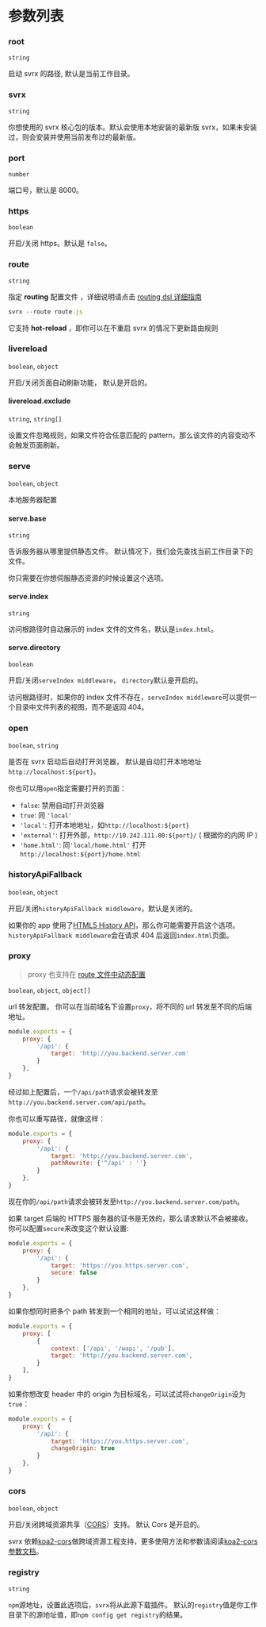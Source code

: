 # 参数列表

### root

`string`

启动 svrx 的路径, 默认是当前工作目录。

### svrx

`string`

你想使用的 svrx 核心包的版本。默认会使用本地安装的最新版 svrx，如果未安装过，则会安装并使用当前发布过的最新版。

### port

`number`

端口号，默认是 8000。

### https

`boolean`

开启/关闭 https。默认是 `false`。

### route 

`string`

指定 __routing__ 配置文件 ，详细说明请点击 [routing dsl 详细指南](./route.md)

```js
svrx --route route.js
```

它支持 __hot-reload__ ，即你可以在不重启 svrx 的情况下更新路由规则



### livereload

`boolean`, `object`

开启/关闭页面自动刷新功能， 默认是开启的。

#### livereload.exclude

`string`, `string[]`

设置文件忽略规则，如果文件符合任意匹配的 pattern，那么该文件的内容变动不会触发页面刷新。

### serve

`boolean`, `object`

本地服务器配置

#### serve.base

`string`

告诉服务器从哪里提供静态文件。 默认情况下，我们会先查找当前工作目录下的文件。

你只需要在你想伺服静态资源的时候设置这个选项。

#### serve.index

`string`

访问根路径时自动展示的 index 文件的文件名，默认是`index.html`。

#### serve.directory 

`boolean`

开启/关闭`serveIndex middleware`， `directory`默认是开启的。

访问根路径时，如果你的 index 文件不存在，`serveIndex middleware`可以提供一个目录中文件列表的视图，而不是返回 404。


###  open

`boolean`, `string`

是否在 svrx 启动后自动打开浏览器， 默认是自动打开本地地址`http://localhost:${port}`。
 
你也可以用`open`指定需要打开的页面：

- `false`: 禁用自动打开浏览器
- `true`: 同 `'local'`
- `'local'`: 打开本地地址，如`http://localhost:${port}` 
- `'external'`: 打开外部，`http://10.242.111.80:${port}/` ( 根据你的内网 IP )
- `'home.html'`: 同`'local/home.html'` 打开 `http://localhost:${port}/home.html` 


### historyApiFallback

`boolean`, `object`

开启/关闭`historyApiFallback middleware`，默认是关闭的。

如果你的 app 使用了[HTML5 History API](https://developer.mozilla.org/en-US/docs/Web/API/History)，那么你可能需要开启这个选项。
`historyApiFallback middleware`会在请求 404 后返回`index.html`页面。

### proxy

> proxy 也支持在 [route 文件中动态配置](./route.md#proxy)

`boolean`, `object`, `object[]`

url 转发配置。 你可以在当前域名下设置`proxy`，将不同的 url 转发至不同的后端地址。

```js
module.exports = {
    proxy: {
        '/api': {
            target: 'http://you.backend.server.com'  
        }
    },
}
```

经过如上配置后，一个`/api/path`请求会被转发至`http://you.backend.server.com/api/path`。

你也可以重写路径，就像这样：

```js
module.exports = {
    proxy: {
        '/api': {
            target: 'http://you.backend.server.com',
            pathRewrite: {'^/api' : ''} 
        }
    },
}
```

现在你的`/api/path`请求会被转发至`http://you.backend.server.com/path`。

如果 target 后端的 HTTPS 服务器的证书是无效的，那么请求默认不会被接收。
你可以配置`secure`来改变这个默认设置:

```js
module.exports = {
    proxy: {
        '/api': {
            target: 'https://you.https.server.com',
            secure: false 
        }
    },
}
```

如果你想同时把多个 path 转发到一个相同的地址，可以试试这样做：

```js
module.exports = {
    proxy: [
        {
            context: ['/api', '/wapi', '/pub'],
            target: 'http://you.backend.server.com',
        }  
    ],
}
```

如果你想改变 header 中的 origin 为目标域名，可以试试将`changeOrigin`设为`true`：

```js
module.exports = {
    proxy: {
        '/api': {
            target: 'https://you.https.server.com',
            changeOrigin: true 
        }
    },
}
```

### cors

`boolean`, `object`

开启/关闭跨域资源共享（[CORS](https://developer.mozilla.org/en-US/docs/Web/HTTP/CORS)）支持。
默认 Cors 是开启的。 

svrx 依赖[koa2-cors](https://github.com/zadzbw/koa2-cors)做跨域资源工程支持，更多使用方法和参数请阅读[koa2-cors 参数文档](https://github.com/zadzbw/koa2-cors#options)。

### registry

`string`

`npm`源地址，设置此选项后，`svrx`将从此源下载插件。 默认的`registry`值是你工作目录下的源地址值，即`npm config get registry`的结果。

